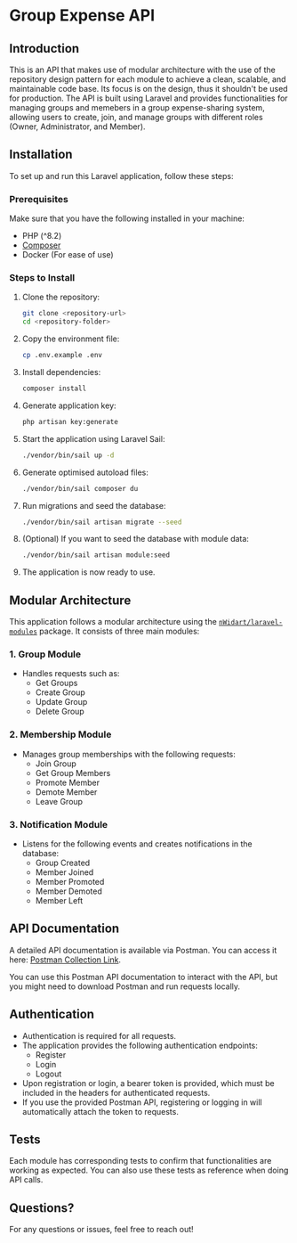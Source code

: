 # Group Expense API

## Introduction

This is an API that makes use of modular architecture with the use of the repository design pattern for each module to achieve a clean, scalable, and maintainable code base. Its focus is on the design, thus it shouldn't be used for production. The API is built using Laravel and provides functionalities for managing groups and memebers in a group expense-sharing system, allowing users to create, join, and manage groups with different roles (Owner, Administrator, and Member).

## Installation

To set up and run this Laravel application, follow these steps:

### Prerequisites

Make sure that you have the following installed in your machine:

- PHP (^8.2)
- [Composer](https://getcomposer.org/)
- Docker (For ease of use)

### Steps to Install

1. Clone the repository:
   ```bash
   git clone <repository-url>
   cd <repository-folder>
   ```
2. Copy the environment file:
   ```bash
   cp .env.example .env
   ```
3. Install dependencies:
   ```bash
   composer install
   ```
4. Generate application key:
   ```bash
   php artisan key:generate
   ```
5. Start the application using Laravel Sail:
   ```bash
   ./vendor/bin/sail up -d
   ```
6. Generate optimised autoload files:
   ```bash
   ./vendor/bin/sail composer du
   ```
7. Run migrations and seed the database:
   ```bash
   ./vendor/bin/sail artisan migrate --seed
   ```
8. (Optional) If you want to seed the database with module data:
   ```bash
   ./vendor/bin/sail artisan module:seed
   ```
9. The application is now ready to use.

## Modular Architecture

This application follows a modular architecture using the [`nWidart/laravel-modules`](https://github.com/nWidart/laravel-modules) package. It consists of three main modules:

### 1. Group Module
- Handles requests such as:
  - Get Groups
  - Create Group
  - Update Group
  - Delete Group

### 2. Membership Module
- Manages group memberships with the following requests:
  - Join Group
  - Get Group Members
  - Promote Member
  - Demote Member
  - Leave Group

### 3. Notification Module
- Listens for the following events and creates notifications in the database:
  - Group Created
  - Member Joined
  - Member Promoted
  - Member Demoted
  - Member Left

## API Documentation

A detailed API documentation is available via Postman. You can access it here:
[Postman Collection Link](https://www.postman.com/interstellar-flare-319171/workspace/group-expense-api-documentation/folder/3529449-066d457c-02cf-4aac-98ce-f55f53b13ef1?action=share&creator=3529449&ctx=documentation).

You can use this Postman API documentation to interact with the API, but you might need to download Postman and run requests locally.

## Authentication

- Authentication is required for all requests.
- The application provides the following authentication endpoints:
  - Register
  - Login
  - Logout
- Upon registration or login, a bearer token is provided, which must be included in the headers for authenticated requests.
- If you use the provided Postman API, registering or logging in will automatically attach the token to requests.

## Tests

Each module has corresponding tests to confirm that functionalities are working as expected. You can also use these tests as reference when doing API calls.

## Questions?

For any questions or issues, feel free to reach out!
